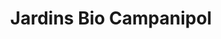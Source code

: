 ---
title: "Jardins Bio Campanipol"
url: /sainte-genevieve-de-batiscan/jardins-bio-campanipol/
shop: Gemüse & Obst
---